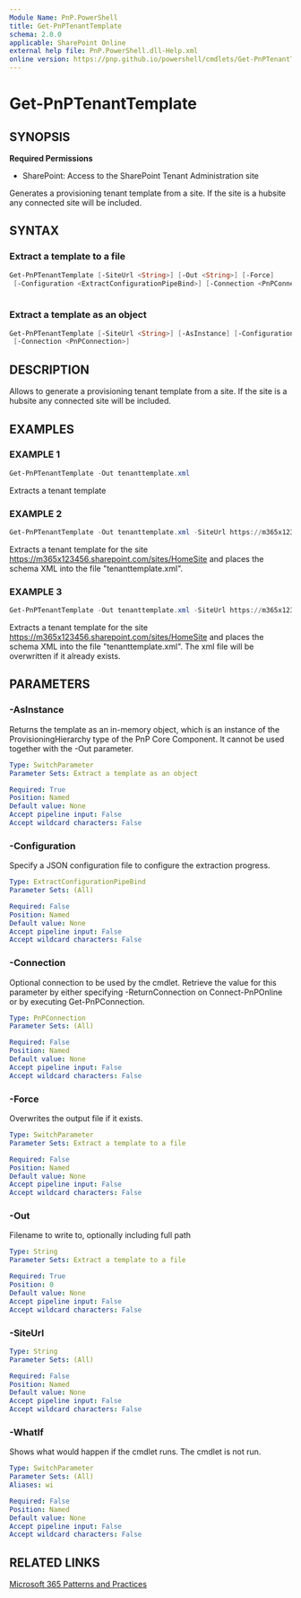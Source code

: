 ```yaml
---
Module Name: PnP.PowerShell
title: Get-PnPTenantTemplate
schema: 2.0.0
applicable: SharePoint Online
external help file: PnP.PowerShell.dll-Help.xml
online version: https://pnp.github.io/powershell/cmdlets/Get-PnPTenantTemplate.html
---
```

 
# Get-PnPTenantTemplate

## SYNOPSIS

**Required Permissions**

* SharePoint: Access to the SharePoint Tenant Administration site

Generates a provisioning tenant template from a site. If the site is a hubsite any connected site will be included.

## SYNTAX

### Extract a template to a file
```powershell
Get-PnPTenantTemplate [-SiteUrl <String>] [-Out <String>] [-Force]
 [-Configuration <ExtractConfigurationPipeBind>] [-Connection <PnPConnection>]  
 
```

### Extract a template as an object
```powershell
Get-PnPTenantTemplate [-SiteUrl <String>] [-AsInstance] [-Configuration <ExtractConfigurationPipeBind>]
 [-Connection <PnPConnection>] 
```

## DESCRIPTION

Allows to generate a provisioning tenant template from a site. If the site is a hubsite any connected site will be included.

## EXAMPLES

### EXAMPLE 1
```powershell
Get-PnPTenantTemplate -Out tenanttemplate.xml
```

Extracts a tenant template

### EXAMPLE 2
```powershell
Get-PnPTenantTemplate -Out tenanttemplate.xml -SiteUrl https://m365x123456.sharepoint.com/sites/HomeSite
```

Extracts a tenant template for the site https://m365x123456.sharepoint.com/sites/HomeSite and places the schema XML into the file "tenanttemplate.xml".

### EXAMPLE 3
```powershell
Get-PnPTenantTemplate -Out tenanttemplate.xml -SiteUrl https://m365x123456.sharepoint.com/sites/HomeSite -Force
```

Extracts a tenant template for the site https://m365x123456.sharepoint.com/sites/HomeSite and places the schema XML into the file "tenanttemplate.xml". The xml file will be overwritten if it already exists.

## PARAMETERS

### -AsInstance
Returns the template as an in-memory object, which is an instance of the ProvisioningHierarchy type of the PnP Core Component. It cannot be used together with the -Out parameter.

```yaml
Type: SwitchParameter
Parameter Sets: Extract a template as an object

Required: True
Position: Named
Default value: None
Accept pipeline input: False
Accept wildcard characters: False
```

### -Configuration
Specify a JSON configuration file to configure the extraction progress.

```yaml
Type: ExtractConfigurationPipeBind
Parameter Sets: (All)

Required: False
Position: Named
Default value: None
Accept pipeline input: False
Accept wildcard characters: False
```

### -Connection
Optional connection to be used by the cmdlet. Retrieve the value for this parameter by either specifying -ReturnConnection on Connect-PnPOnline or by executing Get-PnPConnection.

```yaml
Type: PnPConnection
Parameter Sets: (All)

Required: False
Position: Named
Default value: None
Accept pipeline input: False
Accept wildcard characters: False
```

### -Force
Overwrites the output file if it exists.

```yaml
Type: SwitchParameter
Parameter Sets: Extract a template to a file

Required: False
Position: Named
Default value: None
Accept pipeline input: False
Accept wildcard characters: False
```

### -Out
Filename to write to, optionally including full path

```yaml
Type: String
Parameter Sets: Extract a template to a file

Required: True
Position: 0
Default value: None
Accept pipeline input: False
Accept wildcard characters: False
```

### -SiteUrl

```yaml
Type: String
Parameter Sets: (All)

Required: False
Position: Named
Default value: None
Accept pipeline input: False
Accept wildcard characters: False
```

### -WhatIf
Shows what would happen if the cmdlet runs. The cmdlet is not run.

```yaml
Type: SwitchParameter
Parameter Sets: (All)
Aliases: wi

Required: False
Position: Named
Default value: None
Accept pipeline input: False
Accept wildcard characters: False
```

## RELATED LINKS

[Microsoft 365 Patterns and Practices](https://aka.ms/m365pnp)

